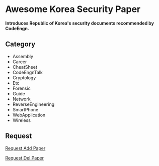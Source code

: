 # Awesome Korea Security Paper

<strong>Introduces Republic of Korea's security documents recommended by CodeEngn.</strong>

## Category

- Assembly
- Career
- CheatSheet
- CodeEngnTalk
- Cryptology
- Etc
- Forensic
- Guide
- Network
- ReverseEngineering
- SmartPhone
- WebApplication
- Wireless

## Request

[Request Add Paper](https://www.dropbox.com/request/33AqOeZUCn7ofqKffbWM)

[Request Del Paper](https://codeengn.com/contact)
